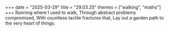 +++
date = "2025-03-29"
title = "29.03.25"
themes = ["walking", "maths"]
+++
Running where I used to walk,
Through abstract problems compromised,
With countless tactile fractures that,
Lay out a garden path to the very heart of things.
